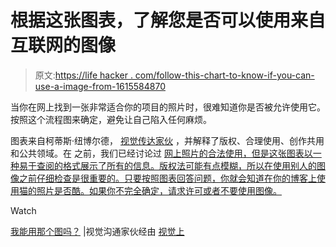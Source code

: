# 根据这张图表，了解您是否可以使用来自互联网的图像

> 原文:[https://life hacker . com/follow-this-chart-to-know-if-you-can-use-a-image-from-1615584870](https://lifehacker.com/follow-this-chart-to-know-if-you-can-use-an-image-from-1615584870)

当你在网上找到一张非常适合你的项目的照片时，很难知道你是否被允许使用它。按照这个流程图来确定，避免让自己陷入任何麻烦。

图表来自柯蒂斯·纽博尔德， [视觉传达家伙](http://thevisualcommunicationguy.com/) ，并解释了版权、合理使用、创作共用和公共领域。在 之前，我们已经讨论过 [网上照片的合法使用，但是这张图表以一种易于查阅的格式展示了所有的信息。版权法可能有点模糊，所以在使用别人的图像之前仔细检查是很重要的。只要按照图表回答问题，你就会知道在你的博客上使用猫的照片是否酷。如果你不完全确定，请求许可或者不要使用图像。](https://lifehacker.com/the-best-ways-to-be-sure-youre-legally-using-online-pho-5992419)

Watch

[我能用那个图吗？](http://thevisualcommunicationguy.com/2014/07/14/can-i-use-that-picture/) |视觉沟通家伙经由 [视觉上](http://visual.ly/can-i-use-picture)